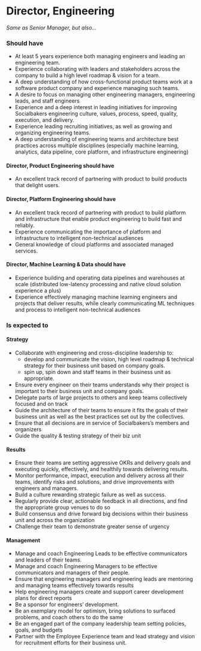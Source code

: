 Director, Engineering
=====================
*Same as Senior Manager, but also...*

### Should have
* At least 5 years experience both managing engineers and leading an engineering team.
* Experience collaborating with leaders and stakeholders across the company to build a high level roadmap & vision for a team.
* A deep understanding of how cross-functional product teams work at a software product company and experience managing such teams.
* A desire to focus on managing other engineering managers, engineering leads, and staff engineers 
* Experience and a deep interest in leading initiatives for improving Socialbakers engineering culture, values, process, speed, quality, execution, and delivery.
* Experience leading recruiting initiatives, as well as growing and organizing engineering teams.
* A deep understanding of engineering teams and architecture best practices across multiple disciplines (especially machine learning, analytics, data pipeline, core platform, and infrastructure engineering)

#### Director, Product Engineering should have
* An excellent track record of partnering with product to build products that delight users.

#### Director, Platform Engineering should have
* An excellent track record of partnering with product to build platform and infrastructure that enable product engineering to build fast and reliably.
* Experience communicating the importance of platform and infrastructure to intelligent non-technical audiences 
* General knowledge of cloud platforms and associated managed services.

#### Director, Machine Learning & Data should have
* Experience building and operating data pipelines and warehouses at scale (distributed low-latency processing and native cloud solution experience a plus)
* Experience effectively managing machine learning engineers and projects that deliver results, while clearly communicating ML techniques and process to intelligent non-technical audiences

### Is expected to

#### Strategy
* Collaborate with engineering and cross-discipline leadership to:
    * develop and communicate the vision, high level roadmap & technical strategy for their business unit based on company goals.
    * spin up, spin down and staff teams in their business unit as appropriate.
* Ensure every engineer on their teams understands why their project is important to their business unit and company goals.
* Delegate parts of large projects to others and keep teams collectively focused and on track
* Guide the architecture of their teams to ensure it fits the goals of their business unit as well as the best practices set out by the collectives.
* Ensure that all decisions are in service of Socialbakers’s members and organizers
* Guide the quality & testing strategy of their biz unit

#### Results
* Ensure their teams are setting aggressive OKRs and delivery goals and executing quickly, effectively, and healthily towards delivering results.
* Monitor performance, impact, execution and delivery across all their teams, identify risks and solutions, and drive improvements with engineers and managers.
* Build a culture rewarding strategic failure as well as success.
* Regularly provide clear, actionable feedback in all directions, and find the appropriate group venues to do so
* Build consensus and drive forward big decisions within their business unit and across the organization
* Challenge their team to demonstrate greater sense of urgency

#### Management
* Manage and coach Engineering Leads to be effective communicators and leaders of their teams.
* Manage and coach Engineering Managers to be effective communicators and managers of their people.
* Ensure that engineering managers and engineering leads are mentoring and managing teams effectively towards results
* Help engineering managers create and support career development plans for direct reports
* Be a sponsor for engineers’ development.
* Be an exemplary model for optimism, bring solutions to surfaced problems, and coach others to do the same
* Be an engaged part of the company leadership team setting policies, goals, and budgets
* Partner with the Employee Experience team and lead strategy and vision for recruitment efforts for their business unit.